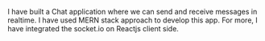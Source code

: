I have built a Chat application where we can send and receive messages in realtime. I have used MERN stack approach to develop this app. For more, I have integrated the socket.io on Reactjs client side.
